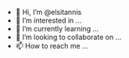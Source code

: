 - 👋 Hi, I’m @elsitannis
- 👀 I’m interested in ...
- 🌱 I’m currently learning ...
- 💞️ I’m looking to collaborate on ...
- 📫 How to reach me ...

<!---
elsitannis/elsitannis is a ✨ special ✨ repository because its `README.md` (this file) appears on your GitHub profile.
You can click the Preview link to take a look at your changes.
--->
